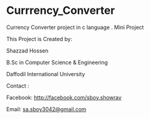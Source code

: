 # Currrency_Converter
Currency Converter project in c language . Mini Project

This Project is Created by:

Shazzad Hossen

B.Sc in Computer Science & Engineering

Daffodil International University


Contact : 

Facebook: http://facebook.com/sboy.showrav

Email: sa.sboy3042@gmail.com

